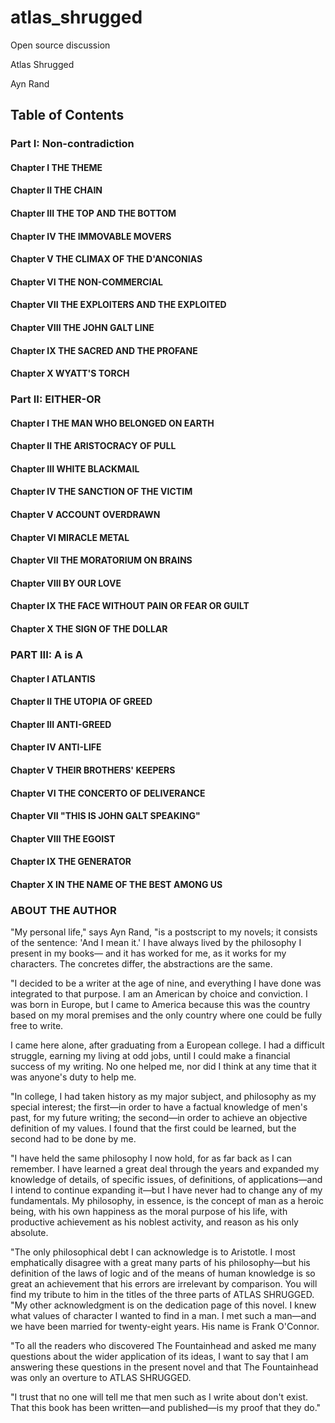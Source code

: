 # atlas_shrugged
Open source discussion

Atlas Shrugged

Ayn Rand

## Table of Contents

### Part I: Non-contradiction

#### Chapter I THE THEME

#### Chapter II THE CHAIN

#### Chapter III THE TOP AND THE BOTTOM

#### Chapter IV THE IMMOVABLE MOVERS

#### Chapter V THE CLIMAX OF THE D'ANCONIAS

#### Chapter VI THE NON-COMMERCIAL

#### Chapter VII THE EXPLOITERS AND THE EXPLOITED

#### Chapter VIII THE JOHN GALT LINE

#### Chapter IX THE SACRED AND THE PROFANE

#### Chapter X WYATT'S TORCH

### Part II: EITHER-OR

#### Chapter I THE MAN WHO BELONGED ON EARTH

#### Chapter II THE ARISTOCRACY OF PULL

#### Chapter III WHITE BLACKMAIL

#### Chapter IV THE SANCTION OF THE VICTIM

#### Chapter V ACCOUNT OVERDRAWN

#### Chapter VI MIRACLE METAL

#### Chapter VII THE MORATORIUM ON BRAINS

#### Chapter VIII BY OUR LOVE

#### Chapter IX THE FACE WITHOUT PAIN OR FEAR OR GUILT

#### Chapter X THE SIGN OF THE DOLLAR

### PART III: A is A

#### Chapter I ATLANTIS

#### Chapter II THE UTOPIA OF GREED

#### Chapter III ANTI-GREED

#### Chapter IV ANTI-LIFE

#### Chapter V THEIR BROTHERS' KEEPERS

#### Chapter VI THE CONCERTO OF DELIVERANCE

#### Chapter VII "THIS IS JOHN GALT SPEAKING"

#### Chapter VIII THE EGOIST

#### Chapter IX THE GENERATOR

#### Chapter X IN THE NAME OF THE BEST AMONG US

### ABOUT THE AUTHOR
"My personal life," says Ayn Rand, "is a postscript to my novels; it consists of the sentence: 'And I mean
it.' I have always lived by the philosophy I present in my books— and it has worked for me, as it works
for my characters. The concretes differ, the abstractions are the same.

"I decided to be a writer at the age of nine, and everything I have done was integrated to that purpose. I
am an American by choice and conviction. I was born in Europe, but I came to America because this
was the country based on my moral premises and the only country where one could be fully free to write.

I came here alone, after graduating from a European college. I had a difficult struggle, earning my living at
odd jobs, until I could make a financial success of my writing. No one helped me, nor did I think at any
time that it was anyone's duty to help me.

"In college, I had taken history as my major subject, and philosophy as my special interest; the first—in
order to have a factual knowledge of men's past, for my future writing; the second—in order to achieve
an objective definition of my values. I found that the first could be learned, but the second had to be done
by me.

"I have held the same philosophy I now hold, for as far back as I can remember. I have learned a great
deal through the years and expanded my knowledge of details, of specific issues, of definitions, of
applications—and I intend to continue expanding it—but I have never had to change any of my
fundamentals. My philosophy, in essence, is the concept of man as a heroic being, with his own
happiness as the moral purpose of his life, with productive achievement as his noblest activity, and reason
as his only absolute.

"The only philosophical debt I can acknowledge is to Aristotle. I most emphatically disagree with a great
many parts of his philosophy—but his definition of the laws of logic and of the means of human
knowledge is so great an achievement that his errors are irrelevant by comparison. You will find my
tribute to him in the titles of the three parts of ATLAS SHRUGGED.
"My other acknowledgment is on the dedication page of this novel. I knew what values of character I
wanted to find in a man. I met such a man—and we have been married for twenty-eight years. His name
is Frank O'Connor.

"To all the readers who discovered The Fountainhead and asked me many questions about the wider
application of its ideas, I want to say that I am answering these questions in the present novel and that
The Fountainhead was only an overture to ATLAS SHRUGGED.

"I trust that no one will tell me that men such as I write about don't exist. That this book has been
written—and published—is my proof that they do."

